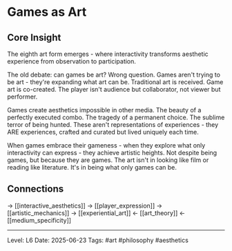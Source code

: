 # Games as Art

## Core Insight
The eighth art form emerges - where interactivity transforms aesthetic experience from observation to participation.

The old debate: can games be art? Wrong question. Games aren't trying to be art - they're expanding what art can be. Traditional art is received. Game art is co-created. The player isn't audience but collaborator, not viewer but performer.

Games create aesthetics impossible in other media. The beauty of a perfectly executed combo. The tragedy of a permanent choice. The sublime terror of being hunted. These aren't representations of experiences - they ARE experiences, crafted and curated but lived uniquely each time.

When games embrace their gameness - when they explore what only interactivity can express - they achieve artistic heights. Not despite being games, but because they are games. The art isn't in looking like film or reading like literature. It's in being what only games can be.

## Connections
→ [[interactive_aesthetics]]
→ [[player_expression]]
→ [[artistic_mechanics]]
→ [[experiential_art]]
← [[art_theory]]
← [[medium_specificity]]

---
Level: L6
Date: 2025-06-23
Tags: #art #philosophy #aesthetics